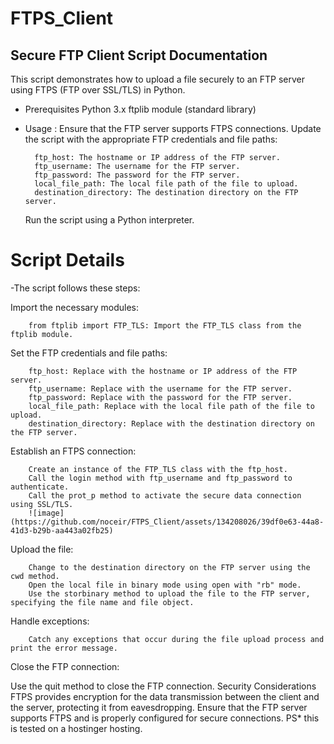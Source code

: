 # FTPS_Client
## Secure FTP Client Script Documentation
This script demonstrates how to upload a file securely to an FTP server using FTPS (FTP over SSL/TLS) in Python.

- Prerequisites
    Python 3.x
    ftplib module (standard library)
- Usage :
    Ensure that the FTP server supports FTPS connections.
    Update the script with the appropriate FTP credentials and file paths:
    
        ftp_host: The hostname or IP address of the FTP server.
        ftp_username: The username for the FTP server.
        ftp_password: The password for the FTP server.
        local_file_path: The local file path of the file to upload.
        destination_directory: The destination directory on the FTP server.

    Run the script using a Python interpreter.
# Script Details
-The script follows these steps:

   Import the necessary modules:

        from ftplib import FTP_TLS: Import the FTP_TLS class from the ftplib module.
        
   Set the FTP credentials and file paths:
   
        ftp_host: Replace with the hostname or IP address of the FTP server.
        ftp_username: Replace with the username for the FTP server.
        ftp_password: Replace with the password for the FTP server.
        local_file_path: Replace with the local file path of the file to upload.
        destination_directory: Replace with the destination directory on the FTP server.
        
   Establish an FTPS connection:

        Create an instance of the FTP_TLS class with the ftp_host.
        Call the login method with ftp_username and ftp_password to authenticate.
        Call the prot_p method to activate the secure data connection using SSL/TLS.
        ![image](https://github.com/noceir/FTPS_Client/assets/134208026/39df0e63-44a8-41d3-b29b-aa443a02fb25)

        
   Upload the file:

        Change to the destination directory on the FTP server using the cwd method.
        Open the local file in binary mode using open with "rb" mode.
        Use the storbinary method to upload the file to the FTP server, specifying the file name and file object.
        
   Handle exceptions:

        Catch any exceptions that occur during the file upload process and print the error message.
        
Close the FTP connection:

Use the quit method to close the FTP connection.
Security Considerations
FTPS provides encryption for the data transmission between the client and the server, protecting it from eavesdropping.
Ensure that the FTP server supports FTPS and is properly configured for secure connections.
PS* this is tested on a hostinger hosting.
